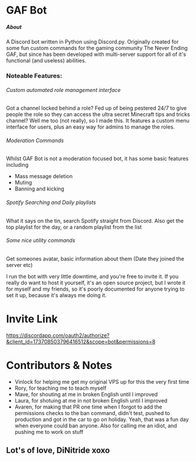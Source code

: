 # GAF Bot

##### About
A Discord bot written in Python using Discord.py. Originally created for some fun custom commands for the gaming community The Never Ending GAF, but since has been developed with multi-server support for all of it's functional (and useless) abilities.

### Noteable Features:
###### Custom automated role management interface
Got a channel locked behind a role? Fed up of being pestered 24/7 to give people the role so they can access the ultra secret Minecraft tips and tricks channel? Well me too (not really), so I made this. It features a custom menu interface for users, plus an easy way for admins to manage the roles.
###### Moderation Commands
Whilst GAF Bot is not a moderation focused bot, it has some basic features including
- Mass message deletion
- Muting
- Banning and kicking
###### Spotify Searching and Daily playlists
What it says on the tin, search Spotify straight from Discord. Also get the top playlist for the day, or a random playlist from the list
###### Some nice utility commands
Get someones avatar, basic information about them (Date they joined the server etc)

I run the bot with very little downtime, and you're free to invite it. If you really do want to host it yourself, it's an open source project, but I wrote it for myself and my friends, so it's poorly documented for anyone trying to set it up, because it's always me doing it.

# Invite Link
https://discordapp.com/oauth2/authorize?&client_id=173708503796416512&scope=bot&permissions=8

# Contributors & Notes
- Vinlock for helping me get my original VPS up for this the very first time
- Rory, for teaching me to teach myself
- Mave, for shouting at me in broken English until I improved
- Laura, for shotuing at me in not broken English until I improved
- Avaren, for making that PR one time when I forgot to add the permissions checks to the ban command, didn't test, pushed to production and got in the car to go on holiday. Yeah, that was a fun day when everyone could ban anyone. Also for calling me an idiot, and pushing me to work on stuff

## Lot's of love, DiNitride xoxo
